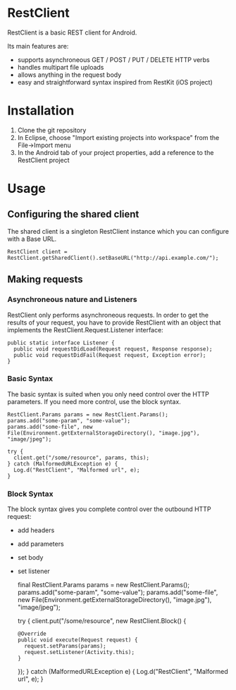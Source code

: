 RestClient
==========

RestClient is a basic REST client for Android.

Its main features are:
  - supports asynchroneous GET / POST / PUT / DELETE HTTP verbs
  - handles multipart file uploads
  - allows anything in the request body
  - easy and straightforward syntax inspired from RestKit (iOS project)

Installation
============

  1. Clone the git repository
  2. In Eclipse, choose "Import existing projects into workspace" from the File->Import menu
  3. In the Android tab of your project properties, add a reference to the RestClient project

Usage
=====

Configuring the shared client
-----------------------------

The shared client is a singleton RestClient instance which you can configure with a Base URL.

    RestClient client = RestClient.getSharedClient().setBaseURL("http://api.example.com/");

Making requests
---------------

### Asynchroneous nature and Listeners

RestClient only performs asynchroneous requests. In order to get the results of your request,
you have to provide RestClient with an object that implements the RestClient.Request.Listener interface:

    public static interface Listener { 
      public void requestDidLoad(Request request, Response response);
      public void requestDidFail(Request request, Exception error);
    } 


### Basic Syntax

The basic syntax is suited when you only need control over the HTTP parameters. If you need more control,
use the block syntax.


    RestClient.Params params = new RestClient.Params();
    params.add("some-param", "some-value");
    params.add("some-file", new File(Environment.getExternalStorageDirectory(), "image.jpg"), "image/jpeg");
    
    try {
      client.get("/some/resource", params, this);
    } catch (MalformedURLException e) {
      Log.d("RestClient", "Malformed url", e);
    } 

### Block Syntax

The block syntax gives you complete control over the outbound HTTP request:
  - add headers
  - add parameters
  - set body
  - set listener


    final RestClient.Params params = new RestClient.Params();
    params.add("some-param", "some-value");
    params.add("some-file", new File(Environment.getExternalStorageDirectory(), "image.jpg"), "image/jpeg");
    
    try { 
      client.put("/some/resource", new RestClient.Block() {
    
        @Override
        public void execute(Request request) {
          request.setParams(params);
          request.setListener(Activity.this);
        }
        
      });
    } catch (MalformedURLException e) { 
      Log.d("RestClient", "Malformed url", e);
    } 
